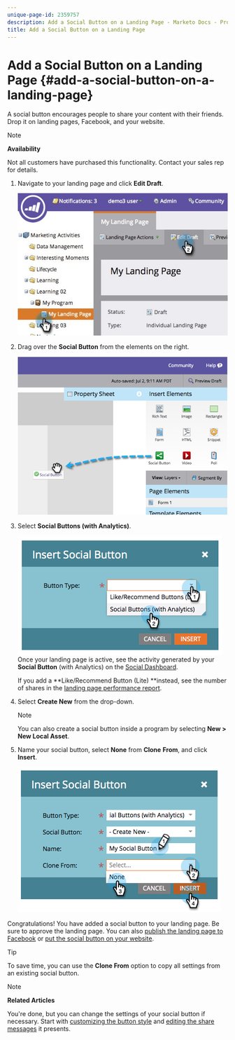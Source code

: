 ```yaml
---
unique-page-id: 2359757
description: Add a Social Button on a Landing Page - Marketo Docs - Product Documentation
title: Add a Social Button on a Landing Page
---
```


# Add a Social Button on a Landing Page {#add-a-social-button-on-a-landing-page}

A social button encourages people to share your content with their friends. Drop it on landing pages, Facebook, and your website.

>[!NOTE]
>
>**Availability**
>
>Not all customers have purchased this functionality. Contact your sales rep for details.
1. Navigate to your landing page and click **Edit Draft**.   

   ![](assets/landingpageeditdraft.jpg)
1. Drag over the **Social Button** from the elements on the right.

   ![](assets/image2014-9-17-10-3a35-3a6.png)
1. Select **Social Buttons (with Analytics)**.

   ![](assets/image2014-9-17-10-3a35-3a13.png)
   Once your landing page is active, see the activity generated by your **Social Button** (with Analytics) on the [Social Dashboard](view-social-performance.md).

   If you add a **Like/Recommend Button (Lite) **instead, see the number of shares in the [landing page performance report](../../../../product-docs/demand-generation/landing-pages/understanding-landing-pages/landing-page-performance-report.md). 

1. Select **Create New** from the drop-down.

   >[!NOTE]
   >
   >You can also create a social button inside a program by selecting **New > New Local Asset**. 


1. Name your social button, select **None** from **Clone** **From**, and click **Insert**.

   ![](assets/image2014-9-17-10-3a35-3a26.png)

Congratulations! You have added a social button to your landing page. Be sure to approve the landing page. You can also  [publish the landing page to Facebook](../../../../product-docs/demand-generation/facebook/publish-landing-pages-to-facebook.md) or  [put the social button on your website](deploy-social-on-your-website.md).  


>[!TIP]
>
>To save time, you can use the **Clone From** option to copy all settings from an existing social button. 


>[!NOTE]
>
>**Related Articles**
>
>You're done, but you can change the settings of your social button if necessary. Start with [customizing the button style](../../../../product-docs/demand-generation/social/configuring-social-actions/customize-social-app-button.md) and [editing the share messages](../../../../product-docs/demand-generation/social/configuring-social-actions/configure-social-sign-up-share-flow.md) it presents. 



